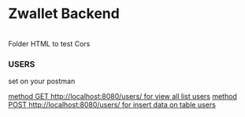 <h1>Zwallet Backend</h1>
<br>
<span>Folder HTML to test Cors</span>
<br>
<h3>USERS</h3>
set on your postman
<p>
	<a href="http://localhost:8080/users/">method GET http://localhost:8080/users/ for view all list users</a>
	<a href="http://localhost:8080/users/">method POST http://localhost:8080/users/ for insert data on table users</a>
	<a href=""></a>
	<a href=""></a>
	<a href=""></a>
	<a href=""></a>
</p>